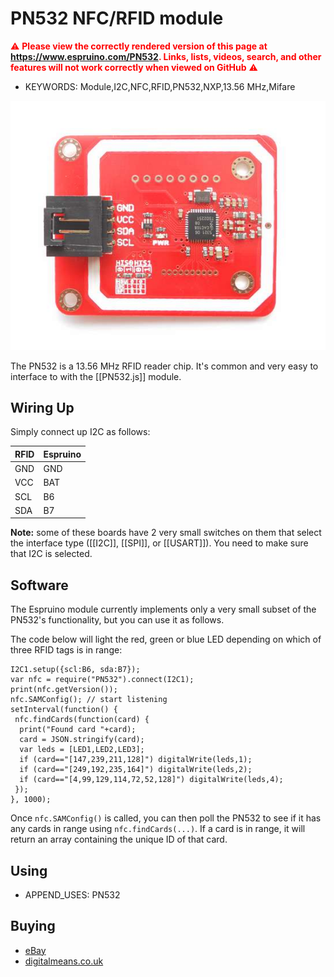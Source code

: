 <!--- Copyright (c) 2013 Gordon Williams, Pur3 Ltd. See the file LICENSE for copying permission. -->
PN532 NFC/RFID module
==================

<span style="color:red">:warning: **Please view the correctly rendered version of this page at https://www.espruino.com/PN532. Links, lists, videos, search, and other features will not work correctly when viewed on GitHub** :warning:</span>

* KEYWORDS: Module,I2C,NFC,RFID,PN532,NXP,13.56 MHz,Mifare

![Elechouse PN532 module](PN532/module.jpg)

The PN532 is a 13.56 MHz RFID reader chip. It's common and very easy to interface to with the [[PN532.js]] module.


Wiring Up
--------

Simply connect up I2C as follows:

| RFID | Espruino |
|------|----------|
| GND | GND |
| VCC | BAT |
| SCL | B6 |
| SDA | B7 |

**Note:** some of these boards have 2 very small switches on them that select the interface type ([[I2C]], [[SPI]], or [[USART]]). You need to make sure that I2C is selected.


Software
-------

The Espruino module currently implements only a very small subset of the PN532's functionality, but you can use it as follows.

The code below will light the red, green or blue LED depending on which of three RFID tags is in range:

```
I2C1.setup({scl:B6, sda:B7});
var nfc = require("PN532").connect(I2C1);
print(nfc.getVersion());
nfc.SAMConfig(); // start listening
setInterval(function() {
 nfc.findCards(function(card) {
  print("Found card "+card);
  card = JSON.stringify(card);
  var leds = [LED1,LED2,LED3];
  if (card=="[147,239,211,128]") digitalWrite(leds,1);
  if (card=="[249,192,235,164]") digitalWrite(leds,2);
  if (card=="[4,99,129,114,72,52,128]") digitalWrite(leds,4);
 });
}, 1000);
```

Once `nfc.SAMConfig()` is called, you can then poll the PN532 to see if it has any cards in range using `nfc.findCards(...)`. If a card is in range, it will return an array containing the unique ID of that card.


Using 
-----

* APPEND_USES: PN532

Buying
-----

* [eBay](http://www.ebay.com/sch/i.html?_nkw=NXP+PN532)
* [digitalmeans.co.uk](https://digitalmeans.co.uk/shop/index.php?route=product/search&tag=pn532)
